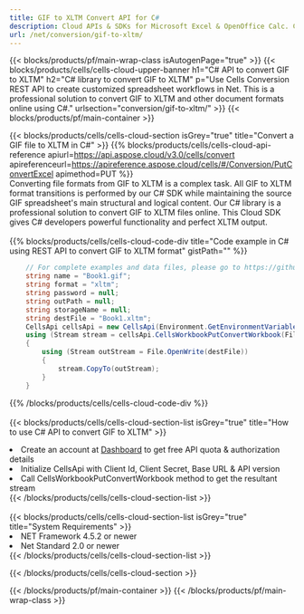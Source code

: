```yaml
---
title: GIF to XLTM Convert API for C# 
description: Cloud APIs & SDKs for Microsoft Excel & OpenOffice Calc. Convert spreadsheet to other format file. 
url: /net/conversion/gif-to-xltm/
---
```



{{< blocks/products/pf/main-wrap-class isAutogenPage="true" >}}
{{< blocks/products/cells/cells-cloud-upper-banner h1="C# API to convert GIF to XLTM" h2="C# library to convert GIF to XLTM" p="Use Cells Conversion REST API to create customized spreadsheet workflows in Net. This is a professional solution to convert GIF to XLTM and other document formats online using C#." urlsection="conversion/gif-to-xltm/" >}}
{{< blocks/products/pf/main-container >}}

{{< blocks/products/cells/cells-cloud-section isGrey="true"  title="Convert a GIF file to XLTM in C#" >}}
{{% blocks/products/cells/cells-cloud-api-reference  apiurl=https://api.aspose.cloud/v3.0/cells/convert  apireferenceurl=https://apireference.aspose.cloud/cells/#/Conversion/PutConvertExcel  apimethod=PUT %}}
<br/>
Converting file formats from GIF to XLTM is a complex task. All GIF to XLTM format transitions is performed by our C# SDK while maintaining the source GIF spreadsheet's main structural and logical content. Our C# library is a professional solution to convert GIF to XLTM files online. This Cloud SDK gives C# developers powerful functionality and perfect XLTM output.
<br/>
<br/>
{{% blocks/products/cells/cells-cloud-code-div title="Code example in C# using REST API to convert GIF to XLTM format" gistPath="" %}}
 
```cs
    // For complete examples and data files, please go to https://github.com/aspose-cells-cloud/aspose-cells-cloud-dotnet/
    string name = "Book1.gif";
    string format = "xltm";
    string password = null;
    string outPath = null;
    string storageName = null;
    string destFile = "Book1.xltm";
    CellsApi cellsApi = new CellsApi(Environment.GetEnvironmentVariable("ProductClientId"), Environment.GetEnvironmentVariable("ProductClientSecret"));
    using (Stream stream = cellsApi.CellsWorkbookPutConvertWorkbook(File.OpenRead(name), format, password, outPath, storageName))
    {
        using (Stream outStream = File.OpenWrite(destFile))
        {
            stream.CopyTo(outStream);
        }
    }
```
 
{{% /blocks/products/cells/cells-cloud-code-div  %}}
<br/>
<br/>
{{< blocks/products/cells/cells-cloud-section-list isGrey="true"  title="How to use C# API to convert  GIF to XLTM" >}}
<li>Create an account at <a href="https://dashboard.aspose.cloud/">Dashboard</a> to get free API quota & authorization details</li>
<li>Initialize CellsApi with Client Id, Client Secret, Base URL & API version</li>
<li>Call CellsWorkbookPutConvertWorkbook method to get the resultant stream</li>
{{< /blocks/products/cells/cells-cloud-section-list >}}
<br/>
<br/>
{{< blocks/products/cells/cells-cloud-section-list isGrey="true"  title="System Requirements" >}}
<li>NET Framework 4.5.2 or newer</li>
<li>Net Standard 2.0 or newer</li>
{{< /blocks/products/cells/cells-cloud-section-list >}}

{{< /blocks/products/cells/cells-cloud-section >}}

{{< /blocks/products/pf/main-container >}}
{{< /blocks/products/pf/main-wrap-class >}}
